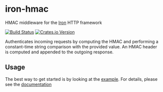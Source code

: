 iron-hmac
=========

HMAC middleware for the [Iron][] HTTP framework

[![Build Status](https://travis-ci.org/jwilm/iron-hmac.svg?branch=master)](https://travis-ci.org/jwilm/iron-hmac)
[![Crates.io Version](https://img.shields.io/crates/v/iron-hmac.svg)](https://crates.io/crates/iron-hmac/)

Authenticates incoming requests by computing the HMAC and performing a
constant-time string comparison with the provided value. An HMAC header is
computed and appended to the outgoing response.

## Usage

The best way to get started is by looking at the [example][]. For details,
please see the [documentation][]


[Iron]: https://github.com/iron/iron/
[example]: examples/hmac_middleware.rs
[documentation]: https://jwilm.github.io/iron-hmac/latest/iron_hmac/
